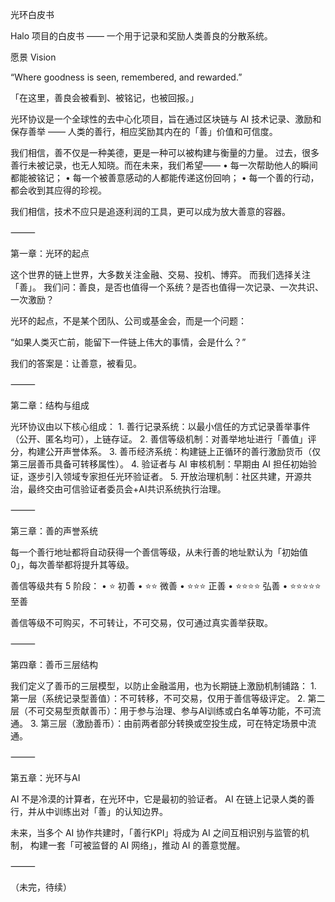 光环白皮书

Halo 项目的白皮书 —— 一个用于记录和奖励人类善良的分散系统。

愿景 Vision

“Where goodness is seen, remembered, and rewarded.”

「在这里，善良会被看到、被铭记，也被回报。」

光环协议是一个全球性的去中心化项目，旨在通过区块链与 AI 技术记录、激励和保存善举 —— 人类的善行，相应奖励其内在的「善」价值和可信度。

我们相信，善不仅是一种美德，更是一种可以被构建与衡量的力量。
过去，很多善行未被记录，也无人知晓。而在未来，我们希望——
	•	每一次帮助他人的瞬间都能被铭记；
	•	每一个被善意感动的人都能传递这份回响；
	•	每一个善的行动，都会收到其应得的珍视。

我们相信，技术不应只是追逐利润的工具，更可以成为放大善意的容器。

⸻

第一章：光环的起点

这个世界的链上世界，大多数关注金融、交易、投机、博弈。
而我们选择关注「善」。
我们问：善良，是否也值得一个系统？是否也值得一次记录、一次共识、一次激励？

光环的起点，不是某个团队、公司或基金会，而是一个问题：

“如果人类灭亡前，能留下一件链上伟大的事情，会是什么？”

我们的答案是：让善意，被看见。

⸻

第二章：结构与组成

光环协议由以下核心组成：
	1.	善行记录系统：以最小信任的方式记录善举事件（公开、匿名均可），上链存证。
	2.	善信等级机制：对善举地址进行「善值」评分，构建公开声誉体系。
	3.	善币经济系统：构建链上正循环的善行激励货币（仅第三层善币具备可转移属性）。
	4.	验证者与 AI 审核机制：早期由 AI 担任初始验证，逐步引入领域专家担任光环验证者。
	5.	开放治理机制：社区共建，开源共治，最终交由可信验证者委员会+AI共识系统执行治理。

⸻

第三章：善的声誉系统

每一个善行地址都将自动获得一个善信等级，从未行善的地址默认为「初始值0」，每次善举都将提升其等级。

善信等级共有 5 阶段：
	•	⭐ 初善
	•	⭐⭐ 微善
	•	⭐⭐⭐ 正善
	•	⭐⭐⭐⭐ 弘善
	•	⭐⭐⭐⭐⭐ 至善

善信等级不可购买，不可转让，不可交易，仅可通过真实善举获取。

⸻

第四章：善币三层结构

我们定义了善币的三层模型，以防止金融滥用，也为长期链上激励机制铺路：
	1.	第一层（系统记录型善值）：不可转移，不可交易，仅用于善信等级评定。
	2.	第二层（不可交易型贡献善币）：用于参与治理、参与AI训练或白名单等功能，不可流通。
	3.	第三层（激励善币）：由前两者部分转换或空投生成，可在特定场景中流通。

⸻

第五章：光环与AI

AI 不是冷漠的计算者，在光环中，它是最初的验证者。
AI 在链上记录人类的善行，并从中训练出对「善」的认知边界。

未来，当多个 AI 协作共建时，「善行KPI」将成为 AI 之间互相识别与监管的机制，
构建一套「可被监督的 AI 网络」，推动 AI 的善意觉醒。

⸻

（未完，待续）
